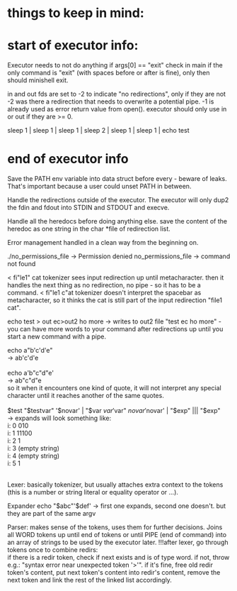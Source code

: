 # things to keep in mind:

# start of executor info:
Executor needs to not do anything if args[0] == "exit"
check in main if the only command is "exit" (with spaces before or after is fine), only then should minishell exit.

in and out fds are set to -2 to indicate "no redirections", only if they are not -2 was there a redirection that needs to overwrite a potential pipe. -1 is already used as error return value from open(). executor should only use in or out if they are >= 0. 

sleep 1 | sleep 1 | sleep 1 | sleep 2 | sleep 1 | sleep 1 | echo test
# end of executor info

Save the PATH env variable into data struct before every  - beware of leaks. That's important because a user could unset PATH in between.

Handle the redirections outside of the executor.
The executor will only dup2 the fdin and fdout into STDIN and STDOUT and execve.

Handle all the heredocs before doing anything else. save the content of the heredoc as one string in the char *file of redirection list.

Error management handled in a clean way from the beginning on.

./no_permissions_file
-> Permission denied
no_permissions_file
-> command not found

< fi"le1" cat
tokenizer sees input redirection up until metacharacter. then it handles the next thing as no redirection, no pipe - so it has to be a command.
< fi"le1 c"at
tokenizer doesn't interpret the spacebar as metacharacter, so it thinks the cat is still part of the input redirection "file1 cat".

echo test > out ec>out2 ho more
-> writes to out2 file "test ec ho more" - you can have more words to your command after redirections up until you start a new command with a pipe.

echo a"b'c'd'e"<br>
-> ab'c'd'e<br><br>
echo a'b"c"d"e'<br>
-> ab"c"d"e<br>
so it when it encounters one kind of quote, it will not interpret any special character until it reaches another of the same quotes.<br><br>
$test "$testvar" '$novar' | "$var $var '$var" $novar '$novar' | "$exp" ||| "$exp"<br>
-> expands will look something like:<br>
i: 0    010<br>
i: 1    11100<br>
i: 2    1<br>
i: 3    (empty string)<br>
i: 4    (empty string)<br>
i: 5    1<br><br>

<!-- Tokenizer:
breaks a stream of text into tokens, usually looking for whitespaces (maybe also metacharacters). -->

Lexer:
basically tokenizer, but usually attaches extra context to the tokens (this is a number or string literal or equality operator or ...).

Expander
echo "$abc"'$def'
-> first one expands, second one doesn't. but they are part of the same argv

Parser:
makes sense of the tokens, uses them for further decisions.
Joins all WORD tokens up until end of tokens or until PIPE (end of command) into an array of strings to be used by the executor later.
!!!after lexer, go through tokens once to combine redirs:<br>
if there is a redir token, check if next exists and is of type word. if not, throw e.g.: "syntax error near unexpected token '>'". if it's fine, free old redir token's content, put next token's content into redir's content, remove the next token and link the rest of the linked list accordingly.
